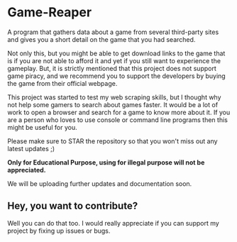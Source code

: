 # Game-Reaper

A program that gathers data about a game from several third-party sites and gives you a short detail on the game that
you had searched.

Not only this, but you might be able to get download links to the game that is if you are not able to afford it
and yet if you still want to experience the gameplay. But, it is strictly mentioned that this project does not support
game piracy, and we recommend you to support the developers by buying the game from their official webpage.

This project was started to test my web scraping skills, but I thought why not help some gamers to search
about games faster. It would be a lot of work to open a browser and search for a game to know more about it. If you are
a person who loves to use console or command line programs then this might be useful for you.

Please make sure to STAR the repository so that you won't miss out any latest updates ;)

**Only for Educational Purpose, using for illegal purpose will not be appreciated.**

We will be uploading further updates and documentation soon.

## Hey, you want to contribute?

Well you can do that too. I would really appreciate if you can support my project by fixing up issues or bugs.  



